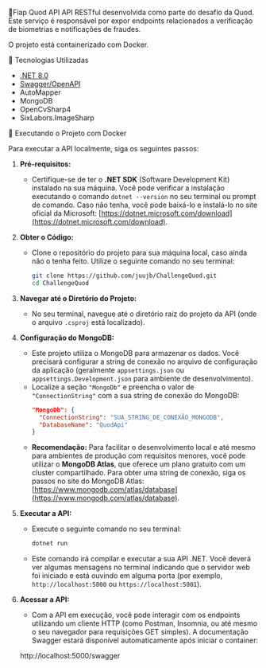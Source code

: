 🔐Fiap Quod API
API RESTful desenvolvida como parte do desafio da Quod. Este serviço é responsável por expor endpoints relacionados a verificação de biometrias e notificações de fraudes.

O projeto está containerizado com Docker.

🚀 Tecnologias Utilizadas
- [.NET 8.0](https://dotnet.microsoft.com/en-us/download)
- [Swagger/OpenAPI](https://swagger.io/specification/)
- AutoMapper
- MongoDB
- OpenCvSharp4
- SixLabors.ImageSharp

🧪 Executando o Projeto com Docker

Para executar a API localmente, siga os seguintes passos:

1.  **Pré-requisitos:**
    * Certifique-se de ter o **.NET SDK** (Software Development Kit) instalado na sua máquina. Você pode verificar a instalação executando o comando `dotnet --version` no seu terminal ou prompt de comando. Caso não tenha, você pode baixá-lo e instalá-lo no site oficial da Microsoft: [https://dotnet.microsoft.com/download](https://dotnet.microsoft.com/download).

2.  **Obter o Código:**
    * Clone o repositório do projeto para sua máquina local, caso ainda não o tenha feito. Utilize o seguinte comando no seu terminal:
        ```bash
        git clone https://github.com/juujb/ChallengeQuod.git
        cd ChallengeQuod
        ```

3.  **Navegar até o Diretório do Projeto:**
    * No seu terminal, navegue até o diretório raiz do projeto da API (onde o arquivo `.csproj` está localizado).

4.  **Configuração do MongoDB:**
    * Este projeto utiliza o MongoDB para armazenar os dados. Você precisará configurar a string de conexão no arquivo de configuração da aplicação (geralmente `appsettings.json` ou `appsettings.Development.json` para ambiente de desenvolvimento).
    * Localize a seção `"MongoDb"` e preencha o valor de `"ConnectionString"` com a sua string de conexão do MongoDB:
        ```json
        "MongoDb": {
          "ConnectionString": "SUA_STRING_DE_CONEXÃO_MONGODB",
          "DatabaseName": "QuodApi"
        }
        ```
    * **Recomendação:** Para facilitar o desenvolvimento local e até mesmo para ambientes de produção com requisitos menores, você pode utilizar o **MongoDB Atlas**, que oferece um plano gratuito com um cluster compartilhado. Para obter uma string de conexão, siga os passos no site do MongoDB Atlas: [https://www.mongodb.com/atlas/database](https://www.mongodb.com/atlas/database).

5.  **Executar a API:**
    * Execute o seguinte comando no seu terminal:
        ```bash
        dotnet run
        ```
    * Este comando irá compilar e executar a sua API .NET. Você deverá ver algumas mensagens no terminal indicando que o servidor web foi iniciado e está ouvindo em alguma porta (por exemplo, `http://localhost:5000` ou `https://localhost:5001`).

6.  **Acessar a API:**
    * Com a API em execução, você pode interagir com os endpoints utilizando um cliente HTTP (como Postman, Insomnia, ou até mesmo o seu navegador para requisições GET simples).
    A documentação Swagger estará disponível automaticamente após iniciar o container:

     http://localhost:5000/swagger
